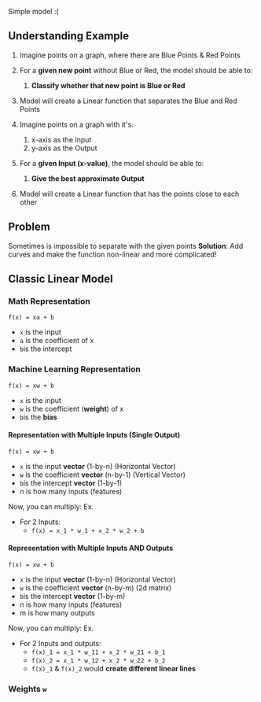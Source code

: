 Simple model :(
## Understanding Example
1. Imagine points on a graph, where there are Blue Points & Red Points
2. For a **given new point** without Blue or Red, the model should be able to:
	1. **Classify whether that new point is Blue or Red**
3. Model will create a Linear function that separates the Blue and Red Points

1. Imagine points on a graph with it's:
	1. x-axis as the Input
	2. y-axis as the Output
2. For a **given Input (x-value)**, the model should be able to:
	1. **Give the best approximate Output**
3. Model will create a Linear function that has the points close to each other

## Problem
Sometimes is impossible to separate with the given points
**Solution**: Add curves and make the function non-linear and more complicated!

## Classic Linear Model
### Math Representation
`f(x) = xa + b`
- `x` is the input
- `a` is the coefficient of x
- `b`is the intercept
### Machine Learning Representation
`f(x) = xw + b`
- `x` is the input
- `w` is the coefficient (**weight**) of x
- `b`is the **bias**
#### Representation with Multiple Inputs (Single Output)
`f(x) = xw + b`
- `x` is the input **vector** (1-by-n) (Horizontal Vector)
- `w` is the coefficient **vector**  (n-by-1) (Vertical Vector)
- `b`is the intercept **vector** (1-by-1)
- n is how many inputs (features)

Now, you can multiply:
Ex.
- For 2 Inputs:
	- `f(x) = x_1 * w_1 + x_2 * w_2 + b`

#### Representation with Multiple Inputs AND Outputs
`f(x) = xw + b`
- `x` is the input **vector** (1-by-n) (Horizontal Vector)
- `w` is the coefficient **vector**  (n-by-m) (2d matrix)
- `b`is the intercept **vector** (1-by-m)
- n is how many inputs (features)
- m is how many outputs

Now, you can multiply:
Ex.
- For 2 Inputs and outputs:
	- `f(x)_1 = x_1 * w_11 + x_2 * w_21 + b_1`
	- `f(x)_2 = x_1 * w_12 + x_2 * w_22 + b_2`
	- `f(x)_1` & `f(x)_2` would **create different linear lines**
### Weights `w`
